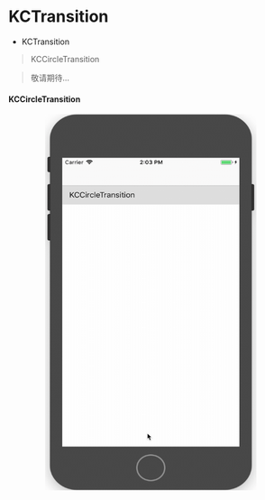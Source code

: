 # KCTransition

- KCTransition

> KCCircleTransition

> 敬请期待...



#### KCCircleTransition

<p align="center">
  <img src="https://github.com/KnowChat/KCTransition/blob/master/demo_shot.gif" title="Demo Gif Shot" height="667" width="375">
</p>
